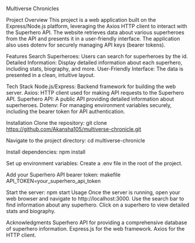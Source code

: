 Multiverse Chronicles

Project Overview
This project is a web application built on the Express/Node.js platform, leveraging the Axios HTTP client to interact with the Superhero API. The website retrieves data about various superheroes from the API and presents it in a user-friendly interface. The application also uses dotenv for securely managing API keys (bearer tokens).

Features
Search Superheroes: Users can search for superheroes by the id.
Detailed Information: Display detailed information about each superhero, including stats, biography, and more.
User-Friendly Interface: The data is presented in a clean, intuitive layout.

Tech Stack
Node.js/Express: Backend framework for building the web server.
Axios: HTTP client used for making API requests to the Superhero API.
Superhero API: A public API providing detailed information about superheroes.
Dotenv: For managing environment variables securely, including the bearer token for API authentication.

Installation
Clone the repository:
git clone https://github.com/Akansha105/multiverse-chronicle.git

Navigate to the project directory:
cd multiverse-chronicle

Install dependencies:
npm install

Set up environment variables:
Create a .env file in the root of the project.

Add your Superhero API bearer token:
makefile
API_TOKEN=your_superhero_api_token

Start the server:
npm start
Usage
Once the server is running, open your web browser and navigate to http://localhost:3000.
Use the search bar to find information about any superhero.
Click on a superhero to view detailed stats and biography.

Acknowledgments
Superhero API for providing a comprehensive database of superhero information.
Express.js for the web framework.
Axios for the HTTP client.
